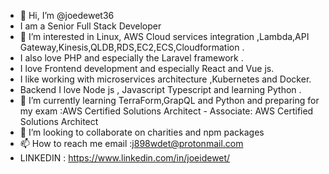 - 👋 Hi, I’m @joedewet36
- I am a Senior Full Stack Developer
- 👀 I’m interested in Linux, AWS Cloud services integration ,Lambda,API Gateway,Kinesis,QLDB,RDS,EC2,ECS,Cloudformation .
- I also love PHP and especially the Laravel framework .
- I love Frontend development and especially React and Vue js.
- I like working with microservices architecture ,Kubernetes and Docker.
- Backend I love Node js , Javascript Typescript and learning Python .
- 🌱 I’m currently learning TerraForm,GrapQL and Python and preparing for my exam :AWS Certified Solutions Architect - Associate: AWS Certified Solutions Architect
- 💞️ I’m looking to collaborate on charities and npm packages
- 📫 How to reach me email :j898wdet@protonmail.com
- LINKEDIN : https://www.linkedin.com/in/joeidewet/


